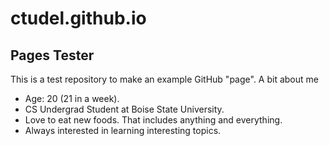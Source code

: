 # ctudel.github.io
## Pages Tester
This is a test repository to make an example GitHub "page".
A bit about me
- Age: 20 (21 in a week).
- CS Undergrad Student at Boise State University.
- Love to eat new foods. That includes anything and everything.
- Always interested in learning interesting topics.
